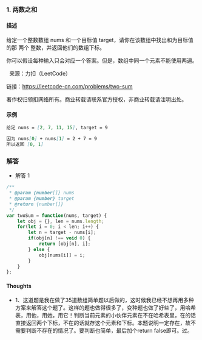 ### 1. 两数之和

#### 描述

给定一个整数数组 nums 和一个目标值 target，请你在该数组中找出和为目标值的那 两个 整数，并返回他们的数组下标。

你可以假设每种输入只会对应一个答案。但是，数组中同一个元素不能使用两遍。

 
来源：力扣（LeetCode）

链接：https://leetcode-cn.com/problems/two-sum

著作权归领扣网络所有。商业转载请联系官方授权，非商业转载请注明出处。

#### 示例

```md
给定 nums = [2, 7, 11, 15], target = 9

因为 nums[0] + nums[1] = 2 + 7 = 9
所以返回 [0, 1]
```


### 解答

+ 解答 1
```js
/**
 * @param {number[]} nums
 * @param {number} target
 * @return {number[]}
 */
var twoSum = function(nums, target) {
    let obj = {}, len = nums.length;
    for(let i = 0; i < len; i++) {
        let n = target - nums[i];
        if(obj[n] !== void 0) {
            return [obj[n], i];
        } else {
            obj[nums[i]] = i;
        }
    }
};
```

#### Thoughts

+ 1、这道题是我在做了35道数组简单题以后做的，这时候我已经不想再用多种方案来解答这个题了。这样的题也做得很多了，变种题也做了好些了，用哈希表，用他，用她，用它！判断当前元素的小伙伴元素在不在哈希表里，在的话直接返回两个下标，不在的话就存这个元素和下标。本题说明一定存在，故不需要判断不存在的情况了。要判断也简单，最后加个return false即可。过。